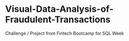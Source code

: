 # Visual-Data-Analysis-of-Fraudulent-Transactions
Challenge / Project from Fintech Bootcamp for SQL Week
